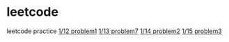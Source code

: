 # leetcode
leetcode practice
[1/12 problem1](https://github.com/auyu0408/leetcode/tree/main/easy/1.Two%20Sum)
[1/13 problem7](https://github.com/auyu0408/leetcode/tree/main/easy/7.%20Reverse%20Integer)
[1/14 problem2](https://github.com/auyu0408/leetcode/tree/main/medium/2.%20Add%20Two%20Numbers)
[1/15 problem3](https://github.com/auyu0408/leetcode/tree/main/medium/3.%20Longest%20Substring%20Without%20Repeating%20Characters)
